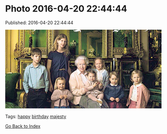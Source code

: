 
# Photo 2016-04-20 22:44:44

Published: 2016-04-20 22:44:44

![](143134379242-0.png)

Tags: [happy](tag-happy.md) [birthday](tag-birthday.md) [majesty](tag-majesty.md)

[Go Back to Index](index.md)

